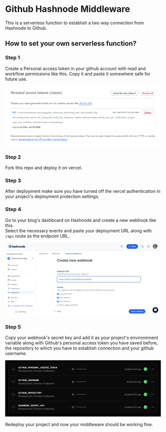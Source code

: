 # Github Hashnode Middleware

This is a serverless function to establish a two way connection from Hashnode to Github.

## How to set your own serverless function?

### Step 1

Create a Personal access token in your github account with read and workflow permissions like this. Copy it and paste it somewhere safe for future use.

![](public\github-pat.png)

### Step 2

Fork this repo and deploy it on vercel.

### Step 3

After deployment make sure you have turned off the vercel authentication in your project's deployment protection settings.

### Step 4

Go to your blog's dashboard on Hashnode and create a new webhook like this. \
Select the necessary events and paste your deployment URL along with `/api` route as the endpoint URL.

![](public\hashnode-webhook.png)

### Step 5

Copy your webhook's secret key and add it as your project's  environmnent variable along with Github's personal access token you have saved before, the repository to which you have to establish connection and your github username.

![](public\env-vercel.png)

Redeploy your project and now your middleware should be working fine.